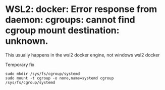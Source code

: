# WSL2: docker: Error response from daemon: cgroups: cannot find cgroup mount destination: unknown.

This usually happens in the wsl2 docker engine, not windows wsl2 docker

Temporary fix

```shell
sudo mkdir /sys/fs/cgroup/systemd
sudo mount -t cgroup -o none,name=systemd cgroup /sys/fs/cgroup/systemd
```
